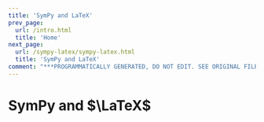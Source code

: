 ```yaml
---
title: 'SymPy and LaTeX'
prev_page:
  url: /intro.html
  title: 'Home'
next_page:
  url: /sympy-latex/sympy-latex.html
  title: 'SymPy and LaTeX'
comment: "***PROGRAMMATICALLY GENERATED, DO NOT EDIT. SEE ORIGINAL FILES IN /content***"
---
```

# SymPy and $\LaTeX$